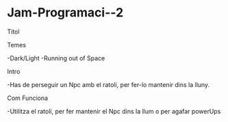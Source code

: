 # Jam-Programaci--2

Titol

Temes

  -Dark/Light
  -Running out of Space
  
Intro

  -Has de perseguir un Npc amb el ratolí, per fer-lo mantenir dins la lluny.


Com Funciona

  -Utilitza el ratolí, per fer mantenir el Npc dins la llum o per agafar powerUps
